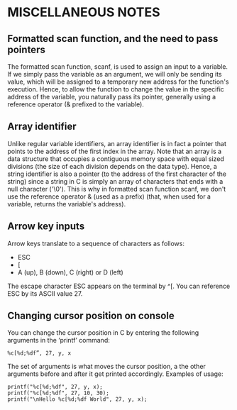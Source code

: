 # MISCELLANEOUS NOTES

## Formatted scan function, and the need to pass pointers
The formatted scan function, scanf, is used to assign an input to a variable. If we simply pass the variable as an argument, we will only be sending its value, which will be assigned to a temporary new address for the function's execution. Hence, to allow the function to change the value in the specific address of the variable, you naturally pass its pointer, generally using a reference operator (& prefixed to the variable).

## Array identifier
Unlike regular variable identifiers, an array identifier is in fact a pointer that points to the address of the first index in the array. Note that an array is a data structure that occupies a contiguous memory space with equal sized divisions (the size of each division depends on the data type). Hence, a string identifier is also a pointer (to the address of the first character of the string) since a string in C is simply an array of characters that ends with a null character ('\0'). This is why in formatted scan function scanf, we don't use the reference operator \& (used as a prefix) (that, when used for a variable, returns the variable's address).

## Arrow key inputs
Arrow keys translate to a sequence of characters as follows:

- ESC 
- \[
- A (up), B (down), C (right) or D (left)

The escape character ESC appears on the terminal by ^\[.
You can reference  ESC by its ASCII value 27.

## Changing cursor position on console
You can change the cursor position in C by entering the following arguments in the ‘printf’ command:

```
%c[%d;%df”, 27, y, x
```

The set of arguments is what moves the cursor position, a the other arguments before and after it get printed accordingly. Examples of usage:

```
printf("%c[%d;%df", 27, y, x);
printf("%c[%d;%df", 27, 10, 30);
printf("\nHello %c[%d;%df World", 27, y, x);
```